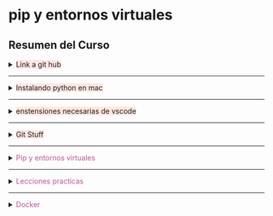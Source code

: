 # pip y entornos virtuales


## Resumen del Curso

</details>

<details markdown="3"><summary><span style="background-color: #ffe7e0">Link a git hub</span></summary>

***

<span style="color: #3388bb">

### Este curso es practico por lo que la mayor parte del contenido estara en github.
</span>

[**Link**](https://github.com/MariadlRosa-1224/Aprendiendo-entornos-virtuales-con-python)

Solo seran escritos en las demas secciones las clases con conceptos de interes.

</details>

***

<details markdown="3"><summary><span style="background-color: #ffe7e0">Instalando python en mac</span></summary>



<span style="color: #3388bb">

### Verificar que python easte instalado
</span>
```sh
**python** o **python3**

**exit()** 
```
<span style="color: #3388bb">

### instalar herramientas de codigo
</span>

```sh
sudo xcode-select --install

sudo xcode-select --reset
```

<span style="color: #3388bb">

### Instalar python
</span>

**brew install python3**



</details>

***

<details markdown="3"><summary><span style="background-color: #ffe7e0">enstensiones necesarias de vscode</span></summary>


<span style="color: #3388bb">

###  extensiones necesarias de vscode
</span>

**python (de microsoft)** 
**WSL (solo windows)**



</details>

***

<details markdown="3"><summary><span style="background-color: #ffe7e0">Git Stuff</span></summary>



<span style="color: #3388bb">

### Cosas interesantes
</span>

**gitignore.io:** Pagina que te crea un gitignore personalizado

</details>

***
<details markdown="2"><summary><span style="color: #bb5599">Pip y entornos virtuales</span> </summary>

<span style="color: #bb5599">

## Pip y entornos virtuales
</span>

<details markdown="3"><summary><span style="background-color: #ffe7e0">que es pip</span></summary>

|❓ Pregunta 1 - Pregunta 2|
|:-----:|

<span style="color: #3388bb">

### Gestor de paquetes de python
</span>

🎁 **Paquetes de python:** Son codigo que ha sido guardado ser usados en problemas que ya han sido resueltos

[**pypi**](https://pypi.org/) Pagina web que contiene todos los paquetes existentes de python para buscarlos y obtener el comando para descargarlo

<span style="color: #3388bb">

### como usar librerias
</span>

**pip** Comando del gestor de paquetes de python

```sh
pip3 install matplotlib 
```

**ver librerias descargadas**

```sh
pip3 freeze
```

|🗣️ Explicacion en palabras propias del tema|
|:-----:|


</details>

<details markdown="3"><summary><span style="background-color: #ffe7e0">Graficas en python con pip</span></summary>


|🗣️ En esta clase. se mostro un programa en el que se creo para crear graficas. Se mostro como pasar este proyecto a un formato local y como usar la libreria intalada en la clase anterior dentro de un proyecto local. Asi como el como leer errores basicos. |
|:-----:|

</details>

***

<details markdown="3"><summary><span style="background-color: #ffe7e0">Que es y como usar un ambiente virtual</span></summary>

|❓Que problemas puede crear el no crear un ambiente virtual? - Como manejamos un ambiente virtual?|
|:-----:|

<span style="color: #3388bb">

### Cual es el problema de tener librerias generales en toda la computadora
</span>

💥 **Los programas pueden chocar:** Muchos proyectos necesitan librerias diferentes y diferentes versiones de estas librerias, tener librerias instaladas de forma general causa que hayan **conflictos entre ellas** y. **generen errores**



![Screenshot 2024-01-01 at 12.54.00 PM.png](../_resources/Screenshot%202024-01-01%20at%2012.54.00 PM.png)

**Muchos proyectos usan diferentes versiones de la misma libreria:** Matplotlib es una libreria ampliamente usada que tiene versiones de la misma 

![Screenshot 2024-01-01 at 1.04.05 PM.png](../_resources/Screenshot%202024-01-01%20at%201.04.05 PM.png)

Pero las versiones mas viejas siguen disponibles, esto es por compatibilidad, proyectos mas viejos suelen necesitar versiones mas viejas.

**descargar una version de matplotlib desinstala otra:** Tal como se dice, 

<span style="color: #3388bb">

### Ambientes virtuales
</span>

🎁 **Encapsulacion de Modulos:** Cada modelo es encapsulado y atado a un proyecto individal, permtiendo que cada proyecto tenga dependencias independientes entre si.



![Screenshot 2024-01-01 at 1.01.05 PM.png](../_resources/Screenshot%202024-01-01%20at%201.01.05 PM.png)


**como usar un ambiente virtual:**

Verificar donde esta python y pip

```sh
    which python3

    which pip3
```

Si estas en linus o wsl debes instalar 

```sh
    sudo apt install -y python3-venv
```

	Con [virtualenv](https://www.llipe.com/2017/03/25/usar-entornos-virtuales-python-virtualenv-instalar-scipy-macos/) (util para todos los OS, pero especialmente para mac)

```sh
	pip3 install virtualenv

```

Poner cada proyecto en su propio ambiente, entrar en cada carpeta.

```sh
    python3 -m venv env
```

	Con virtualenv

	```sh
	virtualenv -p python3 env
	```


Activar el ambiente
```sh
    source env/bin/activate
```

Salir del ambiente virtual

```sh

    deactivate
```

Borrar ambiente virtual
```sh
	python remove [env_name]
```

Podemos instalar las librerias necesarias en el ambiente virtual como por ejemplo

```sh
    pip3 install matplotlib==3.5.0
```

Verificar las instalaciones

```sh
    pip3 freeze
```





|🗣️ Los entornos virtuales nos permiten trabajar con multiples versiones de distintas librerias. En esta clase se nos enseno a como istalarlas.|
|:-----:|

</details>

***

<details markdown="3"><summary><span style="background-color: #ffe7e0">Requirements.txt</span></summary>

|❓ Como podemos automatizar la descarga de multiples librerias?|
|:-----:|

<span style="color: #3388bb">

### Requirements.txt
</span>

**Que es?:**Archivo que gestiona todas las dependencias y en que versiones se necesitan.

Generar el archivo con el siguiente comando

```sh
    pip3 freeze > requirements.txt
```

Revisar lo que hay dentro del archivo

```sh
    cat requirements.txt
```

Instalar las dependencias necesarias para contribuir más rápido en proyectos

```sh
    pip3 install -r requirements.txt
```


|🗣️ Requirements.txt es un archivo que nos sirve para descargar con un unico comando todas las librerias que usa un proyecto, util para trabajos en equipos|
|:-----:|

</details>



</details>

***

<details markdown="2"><summary><span style="color: #bb5599">Lecciones practicas</span> </summary>

<span style="color: #bb5599">

## Lecciones practicas
</span>

<details markdown="3"><summary><span style="background-color: #ffe7e0">Pandas</span></summary>

|❓ Que puede hacer pandas? - Que documentacion hay para la ciencia de datos|
|:-----:|

<span style="color: #3388bb">

### pandas
</span>

**Que es:** Es una de las librerias mas utilizadas en python. Una herramiena para el analisis y la manipulacion de datos.

**instalacion:**
```sh
pip3 install pandas
```


<span style="color: #3388bb">

###  Usos de pandas
</span>

📆 **analisis de datos tabulares** Los llamado dataframes, pandas ouede explorarlos, limpiarlos y procesarlos.

📚**Leer archivos de multiples formatos:** CSV, Excel, JSON, SQL ...

🤖 **calculo de estadistica y visualuzacion de datos:**


|🗣️ En casi todo lo relacionado con analisis y procesamiento de datos, pandas es una buena opcion para procesar datos, con una interfaz robuzta y una enorme comunidad detras.|
|:-----:|


</details>

<details markdown="3"><summary><span style="background-color: #ffe7e0">FastAPI para webservers</span></summary>

|❓ Como funciona un servidor web en python? |
|:-----:|

<span style="color: #3388bb">

### FastAPI
</span>

**Que es fastAPI** Es un framework de Python para crear aplicaciones web rápidas y seguras. Utiliza OpenAPI para definir la interfaz de la aplicación y proporciona un conjunto de herramientas para validar y documentar la API de manera automática.

**Que es Uvicorn** Es un servidor ASGI (Asynchronous Server Gateway Interface) de alto rendimiento para ejecutar aplicaciones ASGI como FastAPI.
	

**librerias necesarias:**

	- [uvicorn](https://www.uvicorn.org/)

```sh
pip install "uvicorn[stamdar]" 
```

	- [FastAPI](https://fastapi.tiangolo.com/)

```sh
pip install fastapi
```

**En el codigo y la documentacion:** Encontramos el funcionamiento basico de la aplicacion, como hacer que empiece a funcionar. asi como el archivo codigo-curso/web-server/main.py


<span style="color: #3388bb">

### HTML con fastAPI
</span>

**[Es posible abrir distintos tipos de archivos usando fast.api:](https://fastapi.tiangolo.com/advanced/custom-response/#html-response)** El codigo es el siguente:

	- Para html

```python
from fastapi import FastAPI
from fastapi.responses import HTMLResponse

app = FastAPI()


@app.get("/items/", response_class=HTMLResponse)
async def read_items():
    return """
    <html>
        <head>
            <title>Some HTML in here</title>
        </head>
        <body>
            <h1>Look ma! HTML!</h1>
        </body>
    </html>
    """
```

	- Para otros tipos de archivos

```python
from fastapi import FastAPI
from fastapi.responses import FileResponse

some_file_path = "large-video-file.mp4"
app = FastAPI()


@app.get("/")
async def main():
    return FileResponse(some_file_path)



```


|🗣️ Fast API nos permite hacer webservers de forma sencilla, esta leccion nos explicaba el uso de esta herramienta de forma basica y como colocar codigo html en la aplicacion|
|:-----:|

</details>


</details>

***

<details markdown="2"><summary><span style="color: #bb5599">Docker</span> </summary>

<span style="color: #bb5599">

## Docker
</span>

<details markdown="3"><summary><span style="background-color: #ffe7e0">Que es docker</span></summary>

|❓ Como funciona docker - Cuales son sus usos cotidianos.|
|:-----:|

<span style="color: #3388bb">

### Docker
</span>

**Que es docker?:** Es una herramienta que al igual que pip, nos ayuda a aislar entornos. A diferencia de pip tambien aisla en entorno de ejecucion de python.

**Para que se usa:** 
- Esta enfocado al momento en el que nuestro proyecto va a salir a produccion. En el que ya no solo debemos aislar las dependencia sino la ejecucion de python, cuya version puede llegar a variar de acuerdo al proyecto.

- Facilitar el desplegar una aplicacion a la nube

**Como lo hace** Con **contenedores.**

<span style="color: #3388bb">

### Instalacion
</span>

**Tener rosseta actualizado** Esto es lo que permita a aplicaciones intell correr en macs m# 

```sh
softwareupdate --install-rosetta 
```
**[seguir instrucciones de pagina web](https://docs.docker.com/desktop/install/mac-install/)**

|🗣️ Docker es una herramienta que facilita la salida a produccion de aplicaciones en la nube gracias a que aisla distintos entornos de desarrollo a las necesidades del proyecto.|
|:-----:|


</details>


<details markdown="3"><summary><span style="background-color: #ffe7e0">dockerizando aplicaciones</span></summary>

|❓ Como funciona docker - Como puede uno aislar proyectos?|
|:-----:|

<span style="color: #3388bb">

### Uso
</span>

**Archivos Dockerfie y docker-compose.yml:** En su interior contienen el codigo necesario para abrir un docker

- Dockerfile

```
FROM python:3.8

WORKDIR /app
COPY requirementes.txt /app/requirementes.txt

RUN pip install --no-cache-dir --upgrade -r /app/requirementes.txt

COPY . /app/

CMD bash -c "while true; do sleep 1; done"

Archivo docker-compose-yml

services:
  app-csv:
    build: 
      context: .
      dockerfile: Dockerfile

```

- docker-compose.yml

```
services:
  app-csv:
    build: 
      context: .
      dockerfile: Dockerfile
```


**build de docker en terminal**

Contruir las imagenes de los servicios que previamente fueron definidos en docker-compose. yml
```sh
docker-compose build
```


Ver el estaso de los servicios definidos en docker-compose.yml, si corren o estan detenidos, y otra info de interes
```sh
sudo docker compose ps
```


Inicia los servicios en docker-compose, -d es para que se ejecute en el background
```sh
sudo docker compose up -d

```
Ejecuta una terminal dentro del contenedor especificado, este caso "app-csv, permite varias tareas en el contenedor
```sh
sudo docker compose exec app-csv bash
```

Detiene y elimina los contenedores, redes y volumenes creados con el comando "docker-compose-up"
```sh
sudo docker-compose down
```
Sale del contenedor
```sh
exit
```

<span style="color: #3388bb">

### Docker en el dia a dia
</span>

**Como enlazar el codigo al docker:** La verdad, es mas simple de lo que parece, solo es una linea de codigo extra en el docker-compose.yml

```
services:
  app-csv:
    build: 
      context: .
      dockerfile: Dockerfile
    volumes:
      - .:/app
```
Ahora simplemente basta con hacer el codigo y guardarlo.

**Dockerizar servicios web:** Es el uso mas usual de docker, y para hacerlo solo se requiere un par de lineas extra.


- Dockerfile

```
FROM python:3.10

WORKDIR /app
COPY requirements.txt /app/requirements.txt

RUN pip install --no-cache-dir --upgrade -r /app/requirements.txt

COPY . /app

CMD ["uvicorn", "main:app", "--host", "0.0.0.0", "--port", "80"]

```



- docker-compose.yml
```
version: "2"
services:
  web-server:
    build:
      context: .
      dockerfile: Dockerfile
    volumes:
      - .:/app
    ports:
     - '8080:80'
```

|🗣️ Esta leccion explica el codigo que uno utiliza con tal de que un contenedor docker sea iniciado y su uso mas fundamental|
|:-----:|

</details>



***

</details>






